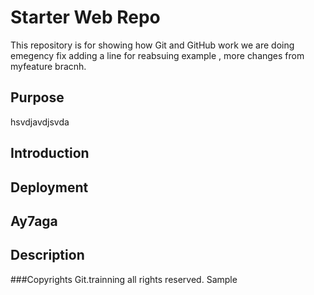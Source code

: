 # Starter Web Repo

This repository is for showing how Git and GitHub work
we are doing emegency fix
adding a line for reabsuing example ,  more changes from myfeature bracnh.
## Purpose
hsvdjavdjsvda
## Introduction
## Deployment
## Ay7aga
## Description

###Copyrights
Git.trainning all rights reserved.
Sample